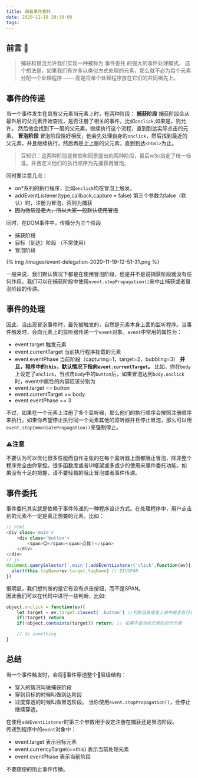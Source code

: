 ```yaml
---
title: 细看事件委托
date: 2020-11-18 20:39:00
tags:
---
```

## 前言 🎤
>捕获和冒泡允许我们实现一种被称为 事件委托 的强大的事件处理模式。
>这个想法是，如果我们有许多以类似方式处理的元素，那么就不必为每个元素分配一个处理程序 —— 而是将单个处理程序放在它们的共同祖先上。

## 事件的传递

当一个事件发生在具有父元素当元素上时，有两种阶段：
**捕获阶段**
捕获阶段会从最外层的父元素开始查找，是否注册了相关的事件，比如`onclick`,如果是，则允许。
然后他会找到下一层的父元素，继续执行这个流程，直到到达实际点击的元素。
**冒泡阶段**
冒泡阶段恰好相反，他会先处理自身的`onclick`，然后找到最近的父元素，并且继续执行，然后再是上上层的父元素，直到到达`<html>`为止。  

>豆知识：这两种阶段是微软和网景提出的两种阶段，最后w3c指定了统一标准。并且定义他们的执行顺序为先捕获再冒泡。

同时要注意几点：
- on*系列的执行程序，比如`onclick`均在冒泡上触发。
- addEventListener(type,callback,capture = false) 第三个参数为false（默认）时，注册为冒泡，否则为捕获
- ~~因为微软是老大，所以大家一般默认使用冒泡~~

同时，在DOM事件中，传播分为三个阶段
- 捕获阶段 
- 目标（到达）阶段 （不常使用）
- 冒泡阶段

{% img /images/event-delegation-2020-11-19-12-51-31.png %}   

一般来说，我们默认情况下都是在使用冒泡阶段，但是并不是说捕获阶段就没有任何作用。我们可以在捕获阶段中使用`event.stopPropagation()`来中止捕获或者冒泡阶段的传递。

## 事件的处理
因此，当出现冒泡事件时，最先被触发的，自然是元素本身上面的监听程序。当事件触发时，会向元素上的监听器传递一个`event`对象。`event`中常用的属性为：
- event.target 触发元素
- event.currentTarget 当前执行程序挂载的元素
- event.eventPhase 当前阶段（capturing=1，target=2，bubbling=3）
**并且，程序中的`this`，默认情况下指向`event.currentTarget`。**
比如，你在`body`上设定了`onclick`，当点击`body`中的`button`后，如果冒泡达到`body.onclick`时，event中属性的内容应该分别为
- event.target == button
- event.currentTarget == body
- event.eventPhase == 3

不过，如果在一个元素上注册了多个监听器，那么他们的执行顺序会按照注册顺序来执行。如果你希望停止执行同一个元素其他的监听器并且停止冒泡，那么可以用`event.stopImmediatePropagation()`来强制停止。

### ⚠️注意
不要认为可以优化很多性能而自作主张的在每个监听器上面都阻止冒泡，除非整个程序完全由你掌控。很多函数库或者UI框架或多或少的使用来事件委托功能，如果没有十足的把握，请不要轻易的阻止冒泡或者事件传递。

## 事件委托
事件委托其实就是依赖于事件传递的一种程序设计方式。在处理程序中，用户点击到的元素不一定是真正想要的元素。比如：
```js
// html
<div class='main'>
    <div class='button'>
        <span>😊</span><span>点我！</span>
    </div>
</div>
// js
document.querySelector('.main').addEventListener('click',function(ev){
  alert(this.tagName+ev.target.tagName) // DIVSPAN
})
```
很明显，我们想判断的是它有没有点击按钮，而不是SPAN。  
因此我们可以在代码中进行一些判断，比如:
```js
object.onclick = function(ev){
    let target = ev.target.closest('.button') //判断自身或者上级中是否有可以被选择器选择的元素
    if(!target) return
    if(!object.containts(target)) return; // 如果不是当前元素的后代元素

    // do something
}
```
## 总结
当一个事件触发时，会将💉事件穿透整个🧅层级结构：
- 穿入的情况叫做捕获阶段
- 穿到目标的时候叫做到达阶段
- 过度穿透的时候叫做冒泡阶段。
当你使用`event.stopPropagation()`，会停止继续穿透。  

在使用`addEventListener`时第三个参数用于设定注册在捕获还是冒泡阶段。  
传递到程序中的`event`对象中：
- event.target 表示目标元素
- event.currencyTarget(==this) 表示当前处理元素
- event.eventPhase 表示当前阶段

不要随便的阻止事件传播。